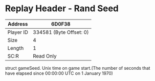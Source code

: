 
#  Replay Header - Rand Seed
Address   | 6D0F38
----------|-------------
Player ID | 334581 (Byte Offset: 0)
Size 	  | 4
Length 	  | 1
SC:R      | Read Only

struct gameSeed. Unix time on game start.(The number of seconds that have elapsed since 00:00:00 UTC on 1 January 1970)
